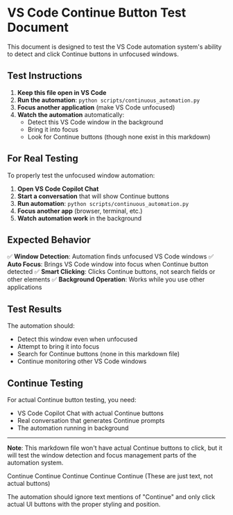 # VS Code Continue Button Test Document

This document is designed to test the VS Code automation system's ability to detect and click Continue buttons in unfocused windows.

## Test Instructions

1. **Keep this file open in VS Code**
2. **Run the automation**: `python scripts/continuous_automation.py`
3. **Focus another application** (make VS Code unfocused)
4. **Watch the automation** automatically:
   - Detect this VS Code window in the background
   - Bring it into focus
   - Look for Continue buttons (though none exist in this markdown)

## For Real Testing

To properly test the unfocused window automation:

1. **Open VS Code Copilot Chat**
2. **Start a conversation** that will show Continue buttons
3. **Run automation**: `python scripts/continuous_automation.py`
4. **Focus another app** (browser, terminal, etc.)
5. **Watch automation work** in the background

## Expected Behavior

✅ **Window Detection**: Automation finds unfocused VS Code windows
✅ **Auto Focus**: Brings VS Code window into focus when Continue button detected
✅ **Smart Clicking**: Clicks Continue buttons, not search fields or other elements
✅ **Background Operation**: Works while you use other applications

## Test Results

The automation should:
- Detect this window even when unfocused
- Attempt to bring it into focus
- Search for Continue buttons (none in this markdown file)
- Continue monitoring other VS Code windows

## Continue Testing

For actual Continue button testing, you need:
- VS Code Copilot Chat with actual Continue buttons
- Real conversation that generates Continue prompts
- The automation running in background

---

**Note**: This markdown file won't have actual Continue buttons to click, but it will test the window detection and focus management parts of the automation system.

Continue Continue Continue Continue Continue
(These are just text, not actual buttons)

The automation should ignore text mentions of "Continue" and only click actual UI buttons with the proper styling and position.
